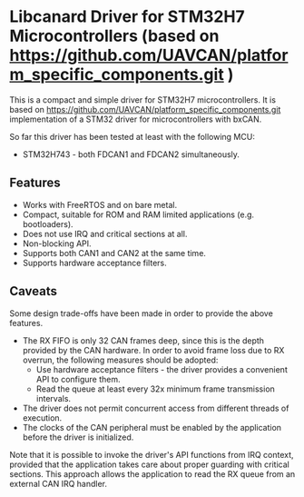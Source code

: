 # Libcanard Driver for STM32H7 Microcontrollers (based on https://github.com/UAVCAN/platform_specific_components.git )

This is a compact and simple driver for STM32H7 microcontrollers.
It is based on https://github.com/UAVCAN/platform_specific_components.git 
implementation of a STM32 driver for microcontrollers with bxCAN.

So far this driver has been tested at least with the following MCU:

* STM32H743 - both FDCAN1 and FDCAN2 simultaneously.

## Features

* Works with FreeRTOS and on bare metal.
* Compact, suitable for ROM and RAM limited applications (e.g. bootloaders).
* Does not use IRQ and critical sections at all.
* Non-blocking API.
* Supports both CAN1 and CAN2 at the same time.
* Supports hardware acceptance filters.

## Caveats

Some design trade-offs have been made in order to provide the above features.

* The RX FIFO is only 32 CAN frames deep,
since this is the depth provided by the CAN hardware.
In order to avoid frame loss due to RX overrun,
the following measures should be adopted:
  * Use hardware acceptance filters - the driver
provides a convenient API to configure them.
  * Read the queue at least every 32x minimum frame transmission intervals.
* The driver does not permit concurrent access from different threads of execution.
* The clocks of the CAN peripheral must be enabled by the application
before the driver is initialized.

Note that it is possible to invoke the driver's API functions from IRQ context,
provided that the application takes care about proper guarding with critical sections.
This approach allows the application to read the RX queue from an external CAN IRQ handler.
